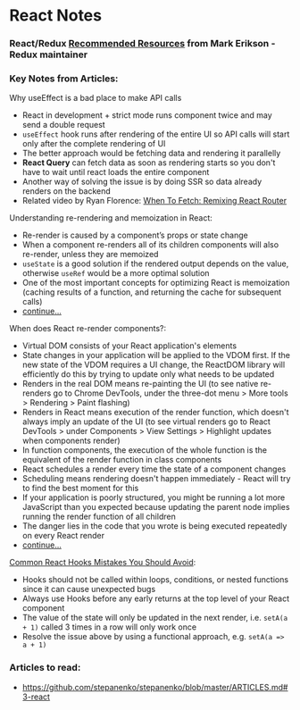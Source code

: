 
# React Notes

### React/Redux [Recommended Resources](https://github.com/markerikson/react-redux-links#reactredux-links) from Mark Erikson - Redux maintainer

### Key Notes from Articles:

Why useEffect is a bad place to make API calls
- React in development + strict mode runs component twice and may send a double request
- `useEffect` hook runs after rendering of the entire UI so API calls will start only after the complete rendering of UI
- The better approach would be fetching data and rendering it parallelly
- **React Query** can fetch data as soon as rendering starts so you don't have to wait until react loads the entire component
- Another way of solving the issue is by doing SSR so data already renders on the backend
- Related video by Ryan Florence: [When To Fetch: Remixing React Router](https://www.youtube.com/watch?v=95B8mnhzoCM&ab_channel=RealWorldReact)

Understanding re-rendering and memoization in React:
- Re-render is caused by a component’s props or state change
- When a component re-renders all of its children components will also re-render, unless they are memoized
- `useState` is a good solution if the rendered output depends on the value, otherwise `useRef` would be a more optimal solution
- One of the most important concepts for optimizing React is memoization (caching results of a function, and returning the cache for subsequent calls)
- [continue... ](https://engineering.udacity.com/understanding-re-rendering-and-memoization-in-react-13e8c024c2b4)

When does React re-render components?:
- Virtual DOM consists of your React application's elements
- State changes in your application will be applied to the VDOM first. If the new state of the VDOM requires a UI change, the ReactDOM library will efficiently do this by trying to update only what needs to be updated
- Renders in the real DOM means re-painting the UI (to see native re-renders go to Chrome DevTools, under the three-dot menu > More tools > Rendering > Paint flashing)
- Renders in React means execution of the render function, which doesn't always imply an update of the UI (to see virtual renders go to React DevTools > under Components > View Settings > Highlight updates when components render)
- In function components, the execution of the whole function is the equivalent of the render function in class components
- React schedules a render every time the state of a component changes
- Scheduling means rendering doesn't happen immediately - React will try to find the best moment for this
- If your application is poorly structured, you might be running a lot more JavaScript than you expected because updating the parent node implies running the render function of all children
- The danger lies in the code that you wrote is being executed repeatedly on every React render
- [continue...](https://felixgerschau.com/react-rerender-components/#when-does-react-re-render)

[Common React Hooks Mistakes You Should Avoid](https://blog.bitsrc.io/common-react-hooks-mistakes-every-developer-should-avoid-defd47d09d8c):
- Hooks should not be called within loops, conditions, or nested functions since it can cause unexpected bugs
- Always use Hooks before any early returns at the top level of your React component
- The value of the state will only be updated in the next render, i.e. `setA(a + 1)` called 3 times in a row will only work once
- Resolve the issue above by using a functional approach, e.g. `setA(a => a + 1)`

### Articles to read:

- https://github.com/stepanenko/stepanenko/blob/master/ARTICLES.md#3-react
